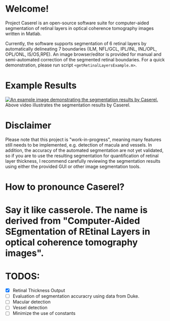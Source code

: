 # Welcome!

Project Caserel is an open-source software suite for computer-aided segmentation of retinal layers in optical coherence tomography images written in Matlab.

Currently, the software supports segmentation of 6 retinal layers by automatically delineating 7 boundaries (ILM, NFL/GCL, IPL/INL, INL/OPL, OPL/ONL, IS/OS,RPE). An image browser/editor is provided for manual and semi-automated correction of the segmented retinal boundaries.  For a quick demonstration, please run script `<getRetinalLayersExample.m>`.

# Example Results
[![An example image demonstrating the segmentation results by Caserel.](https://sites.google.com/site/pangyuteng/projects/091313__yux005.jpg)](http://www.youtube.com/embed/UWW0Y52PskA)
Above video illustrates the segmentation results by Caserel.

# Disclaimer
Please note that this project is "work-in-progress", meaning many features still needs to be implemented, e.g. detection of macula and vessels.  In addition, the accuracy of the automated segmentation are not yet validated, so if you are to use the resulting segmentation for quantification of retinal layer thickness, I recommend carefully reviewing the segmentation results using either the provided GUI or other image segmentation tools.

# How to pronounce Caserel? 
Say it like casserole.  The name is derived from "Computer-Aided SEgmentation of REtinal Layers in optical coherence tomography images".
=======

# TODOS:
- [x] Retinal Thickness Output
- [ ] Evaluation of segmentation accuracry using data from Duke.
- [ ] Macular detection
- [ ] Vessel detection
- [ ] Minimize the use of constants